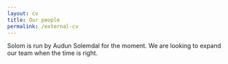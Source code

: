 ```yaml
---
layout: cv
title: Our people
permalink: /external-cv
---
```


Solom is run by Audun Solemdal for the moment. We are looking to expand our team when the time is right.
